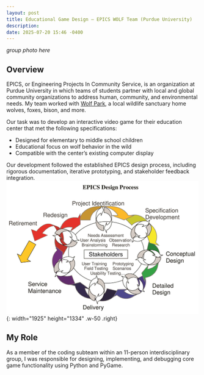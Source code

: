 ```yaml
---
layout: post
title: Educational Game Design – EPICS WOLF Team (Purdue University)
description: 
date: 2025-07-20 15:46 -0400
---
```


*group photo here*

## Overview

EPICS, or Engineering Projects In Community Service, is an organization at Purdue University in which teams of students partner with local and global community organizations to address human, community, and environmental needs. My team worked with [Wolf Park](https://www.google.com/search?client=firefox-b-1-d&q=wolf+park), a local wildlife sanctuary home wolves, foxes, bison, and more. 

Our task was to develop an interactive video game for their education center that met the following specifications:
- Designed for elementary to middle school children
- Educational focus on wolf behavior in the wild
- Compatible with the center’s existing computer display

Our development followed the established EPICS design process, including rigorous documentation, iterative prototyping, and stakeholder feedback integration.
![Desktop View](assets\posts\EPICS-WOLF-team\EPICS-design-cycle.jpg){: width="1925" height="1334" .w-50 .right}

## My Role

As a member of the coding subteam within an 11-person interdisciplinary group, I was responsible for designing, implementing, and debugging core game functionality using Python and PyGame. 